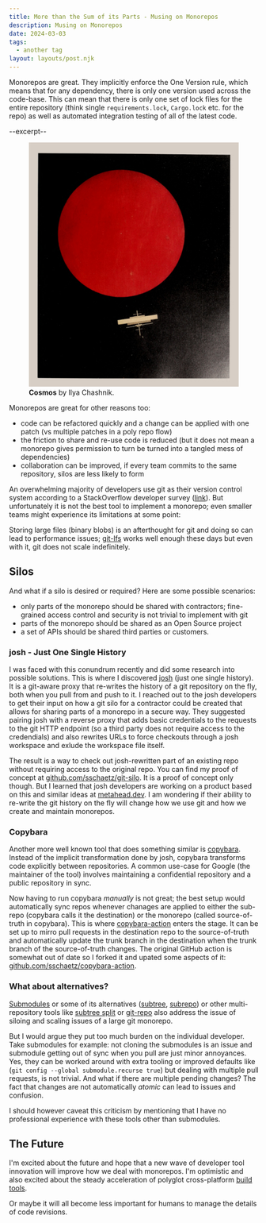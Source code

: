 ```yaml
---
title: More than the Sum of its Parts - Musing on Monorepos
description: Musing on Monorepos
date: 2024-03-03
tags:
  - another tag
layout: layouts/post.njk
---
```


Monorepos are great. They implicitly enforce the One Version rule, which means that for any dependency, there is only one version used across the code-base. This can mean that there is only one set of lock files for the entire repository (think single `requirements.lock`, `Cargo.lock` etc. for the repo) as well as automated integration testing of all of the latest code.

--excerpt--

<figure>
    <img src="cosmos.jpg" alt="Sum of its parts">
    <figcaption>
      <strong>Cosmos</strong> by Ilya Chashnik.
    </figcaption>
</figure>

Monorepos are great for other reasons too: 
- code can be refactored quickly and a change can be applied with one patch (vs multiple patches in a poly repo flow)
- the friction to share and re-use code is reduced (but it does not mean a monorepo gives permission to turn be turned into a tangled mess of dependencies)
- collaboration can be improved, if every team commits to the same repository, silos are less likely to form

An overwhelming majority of developers use git as their version control system according to a StackOverflow developer survey ([link](https://stackoverflow.blog/2023/01/09/beyond-git-the-other-version-control-systems-developers-use/)). But unfortunately it is not the best tool to implement a monorepo; even smaller teams might experience its limitations at some point:

Storing large files (binary blobs) is an afterthought for git and doing so can lead to performance issues; [git-lfs](https://git-lfs.com/) works well enough these days but even with it, git does not scale indefinitely.


## Silos

And what if a silo is desired or required? Here are some possible scenarios:
- only parts of the monorepo should be shared with contractors; fine-grained access control and security is not trivial to implement with git
- parts of the monorepo should be shared as an Open Source project
- a set of APIs should be shared third parties or customers.

### josh - Just One Single History

I was faced with this conundrum recently and did some research into possible solutions. This is where I discovered [josh](https://github.com/josh-project/josh) (just one single history). It is a git-aware proxy that re-writes the history of a git repository on the fly, both when you pull from and push to it. I reached out to the josh developers to get their input on how a git silo for a contractor could be created that allows for sharing parts of a monorepo in a secure way. They suggested pairing josh with a reverse proxy that adds basic credentials to the requests to the git HTTP endpoint (so a third party does not require access to the credendials) and also rewrites URLs to force checkouts through a josh workspace and exlude the workspace file itself. 

The result is a way to check out josh-rewritten part of an existing repo without requiring access to the original repo. You can find my proof of concept at [github.com/sschaetz/git-silo](https://github.com/sschaetz/git-silo). It is a proof of concept only though. But I learned that josh developers are working on a product based on this and similar ideas at [metahead.dev](https://www.metahead.dev/). I am wondering if their ability to re-write the git history on the fly will change how we use git and how we create and maintain monorepos.


### Copybara

Another more well known tool that does something similar is [copybara](https://github.com/google/copybara). Instead of the implicit transformation done by josh, copybara transforms code explicitly between repositories. A common use-case for Google (the maintainer of the tool) involves maintaining a confidential repository and a public repository in sync.

Now having to run copybara _manually_ is not great; the best setup would automatically sync repos whenever chanages are applied to either the sub-repo (copybara calls it the destination) or the monorepo (called source-of-truth in copybara). This is where [copybara-action](https://github.com/Olivr/copybara-action) enters the stage. It can be set up to mirro pull requests in the destination repo to the source-of-truth and automatically update the trunk branch in the destination when the trunk branch of the source-of-truth changes. The original GitHub action is somewhat out of date so I forked it and upated some aspects of it: [
github.com/sschaetz/copybara-action](https://github.com/sschaetz/copybara-action).


### What about alternatives?

[Submodules](https://git-scm.com/book/en/v2/Git-Tools-Submodules) or some of its alternatives ([subtree](https://git.kernel.org/pub/scm/git/git.git/plain/contrib/subtree/git-subtree.txt), [subrepo](https://github.com/ingydotnet/git-subrepo)) or other multi-repository tools like [subtree split](https://github.com/splitsh/lite) or [git-repo](https://gerrit.googlesource.com/git-repo/) also address the issue of siloing and scaling issues of a large git monorepo.

But I would argue they put too much burden on the individual developer. Take submodules for example: not cloning the submodules is an issue and submodule getting out of sync when you pull are just minor annoyances. Yes, they can be worked around
with extra tooling or improved defaults like (`git config --global submodule.recurse true`) but dealing with multiple pull requests, is not trivial. And what if there are multiple pending changes? The fact that changes are not automatically _atomic_ can lead to issues and confusion.

I should however caveat this criticism by mentioning that I have no professional experience with these tools other than submodules.

## The Future

I'm excited about the future and hope that a new wave of developer tool innovation will improve how we deal with monorepos. I'm optimistic and also excited about the steady acceleration of polyglot cross-platform [build tools](https://bazel.build/).

Or maybe it will all become less important for humans to manage the details of code revisions.
